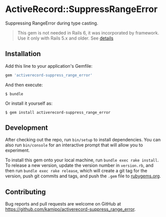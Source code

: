 # ActiveRecord::SuppressRangeError

Suppressing RangeError during type casting.

> This gem is not needed in Rails 6, it was incorporated by framework. Use it only with Rails 5.x and older. See [details](https://github.com/kamipo/activerecord-suppress_range_error/issues/3)

## Installation

Add this line to your application's Gemfile:

```ruby
gem 'activerecord-suppress_range_error'
```

And then execute:

    $ bundle

Or install it yourself as:

    $ gem install activerecord-suppress_range_error

## Development

After checking out the repo, run `bin/setup` to install dependencies. You can also run `bin/console` for an interactive prompt that will allow you to experiment.

To install this gem onto your local machine, run `bundle exec rake install`. To release a new version, update the version number in `version.rb`, and then run `bundle exec rake release`, which will create a git tag for the version, push git commits and tags, and push the `.gem` file to [rubygems.org](https://rubygems.org).

## Contributing

Bug reports and pull requests are welcome on GitHub at https://github.com/kamipo/activerecord-suppress_range_error.

